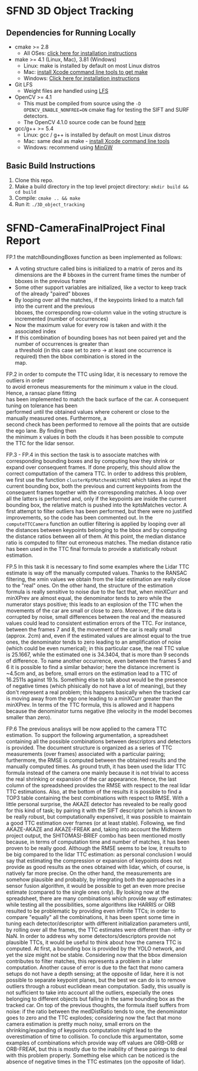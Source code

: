 # SFND 3D Object Tracking



## Dependencies for Running Locally
* cmake >= 2.8
  * All OSes: [click here for installation instructions](https://cmake.org/install/)
* make >= 4.1 (Linux, Mac), 3.81 (Windows)
  * Linux: make is installed by default on most Linux distros
  * Mac: [install Xcode command line tools to get make](https://developer.apple.com/xcode/features/)
  * Windows: [Click here for installation instructions](http://gnuwin32.sourceforge.net/packages/make.htm)
* Git LFS
  * Weight files are handled using [LFS](https://git-lfs.github.com/)
* OpenCV >= 4.1
  * This must be compiled from source using the `-D OPENCV_ENABLE_NONFREE=ON` cmake flag for testing the SIFT and SURF detectors.
  * The OpenCV 4.1.0 source code can be found [here](https://github.com/opencv/opencv/tree/4.1.0)
* gcc/g++ >= 5.4
  * Linux: gcc / g++ is installed by default on most Linux distros
  * Mac: same deal as make - [install Xcode command line tools](https://developer.apple.com/xcode/features/)
  * Windows: recommend using [MinGW](http://www.mingw.org/)

## Basic Build Instructions

1. Clone this repo.
2. Make a build directory in the top level project directory: `mkdir build && cd build`
3. Compile: `cmake .. && make`
4. Run it: `./3D_object_tracking`

# SFND-CameraFinalProject Final Report

FP.1 the matchBoundingBoxes function as been implemented as follows:  
- A voting structure called bins is initialized to a matrix of zeros and its dimensions are the # bboxes in the current frame   times the number of bboxes in the previous frame
- Some other support variables are initialized, like a vector to keep track of the already "paired" bboxes  
- By looping over all the matches, if the keypoints linked to a match fall into the current and the previous  
  bboxes, the corresponding row-column value in the voting structure is incremented (number of occurrences)
- Now the maximum value for every row is taken and wiith it the associated index
- If this combination of bounding boxes has not been paired yet and the number of occurrences is greater than  
  a threshold (in this case set to zero -> at least one occurrence is required) then the bbox combination is stored in the  
  map.  

FP.2 in order to compute the TTC using lidar, it is necessary to remove the outliers in order  
  to avoid erroneus measurements for the minimum x value in the cloud. Hence, a ransac plane fitting  
  has been implemented to match the back surface of the car. A consequent tuning on tolerance has been  
  performed until the obtained values where coherent or close to the manually measured ones. Furthermore, a  
  second check has been performed to remove all the points that are outside the ego lane. By finding then  
  the minimum x values in both the clouds it has been possible to compute the TTC for the lidar sensor.
  
FP.3 - FP.4 in this section the task is to associate matches with corresponding bounding boxes and by computing how they shrink or expand over consequent frames. If done properly, this should allow the correct computtation of the camera TTC. In order to address this problem, we first use the function `clusterKptMatchesWithROI` which takes as input the current bounding box, both the previous and current keypoints from the consequent frames together with the corresponding matches. A loop over all the latters is performed and, only if the keypoints are inside the current bounding box, the relative match is pushed into the kptsMatches vector. A first attempt to filter outliers has been performed, but there were no justified improvements, so the code has been commented out. In the `computeTTCCamera` function an outlier filtering is applied by looping over all the distances between keypoints belonging to the bbox and by computing the distance ratios between all of them. At this point, the median distance ratio is computed to filter out erroneous matches. The median distance ratio has been used in the TTC final formula to provide a statistically robust estimation.

FP.5 In this task it is necessary to find some examples where the Lidar TTC estimate is way off the manually computed values. Thanks to the RANSAC filtering, the xmin values we obtain from the lidar estimation are really close to the "real" ones. On the other hand, the structure of the estimation formula is really sensitive to noise due to the fact that, when minXCurr and minXPrev are almost equal, the denominator tends to zero while the numerator stays positive; this leads to an explosion of the TTC when the movements of the car are small or close to zero. Moreover, if the data is corrupted by noise, small differences between the real and the measured values could lead to consistent estimation errors of the TTC. For instance, between the frames 7 and 8, the movement of the car is really small (approx. 2cm) and, even if the estimated values are almost equal to the true ones, the denominator tends to zero leading to an amplification of noise (which could be even numerical); in this particular case, the real TTC value is 25.1667, while the estimated one is 34.3404, that is more than 9 seconds of difference. To name another occurrence, even between the frames 5 and 6 it is possible to find a similar behavior; here the distance increment is ~4.5cm and, as before, small errors on the estimation lead to a TTC of 16.2511s against 19.1s. Something else to talk about would be the presence of negative times (which phisically do not have a lot of meaning), but they don't represent a real problem; this happens basically when the tracked car is moving away from the ego one leading to a minXCurr greater than the minXPrev. In terms of the TTC formula, this is allowed and it happens because the denominator turns negative (the velocity in the model becomes smaller than zero).  

FP.6  The previous analisys will be now applied to the camera TTC estimation. To support the following argumentation, a spreadsheet containing all the possible combinations between descriptors and detectors is provided. The document structure is organized as a series of TTC measurements (over frames) associated with a particular pairing; furthermore, the RMSE is computed between the obtained results and the manually computed times. As ground truth, it has been used the lidar TTC formula instead of the camera one mainly because it is not trivial to access the real shrinking or expansion of the car appearance. Hence, the last column of the spreadsheed provides the RMSE with respect to the real lidar TTC estimations. Also, at the bottom of the results it is possible to find a TOP3 table containing the best combinations with respect to RMSE. With a little personal surprise, the AKAZE detector has revealed to be really good for this kind of task; by pairing it with the SIFT descriptor (which is known to be really robust, but computationally expensive), it was possible to maintain a good TTC estimation over frames (or at least stable). Following, we find AKAZE-AKAZE and AKAZE-FREAK and, taking into account the Midterm project output, the SHITOMASI-BRIEF combo has been mentioned mostly because, in terms of computation time and number of matches, it has been proven to be really good. Although the RMSE seems to be low, it results to be big compared to the lidar TTC estimation: as personal conclusion I would say that estimating the compression or expansion of keypoints does not provide as good results as the ones obtained with lidar, which, of course, is natively far more precise. On the other hand, the measurements are somehow plausible and probably, by integrating both the approaches in a sensor fusion algorithm, it would be possible to get an even more precise estimate (compared to the single ones only). By looking now at the spreadsheet, there are many combinations which provide way off estimates: while testing all the possibilities, some algorithms like HARRIS or ORB resulted to be problematic by providing even infinite TTCs; in order to compare "equally" all the combinations, it has been spent some time in tuning each detector/descriptor with different initialization parameters until, by rolling over all the frames, the TTC estimates were different than -infty or NaN. In order to address why some detectors/descriptors provide not plausible TTCs, it would be useful to think about how the camera TTC is computed. At first, a bounding box is provided by the YOLO network, and yet the size might not be stable. Considering now that the bbox dimension contributes to filter matches, this represents a problem in a later computation. Another cause of error is due to the fact that mono camera setups do not have a depth sensing; at the opposite of lidar, here it is not possible to separate keypoint planes, but the best we can do is to remove outliers through a robust euclidean mean computation. Sadly, this usually is not sufficient to take into account all the outliers, especially the ones belonging to different objects but falling in the same bounding box as the tracked car. On top of the previous thoughts, the formula itself suffers from noise: if the ratio between the medDistRatio tends to one, the denominator goes to zero and the TTC explodes; considering now the fact that mono camera estimation is pretty much noisy, small errors on the shrinking/expanding of keypoints computation might lead to the overestimation of time to collision. To conclude this argumentaton, some examples of combinations which provide way off values are ORB-ORB or ORB-FREAK, but this is mostly due to the inability of these pairings to deal with this problem properly. Something else which can be noticed is the absence of negative times in the TTC estimates (on the opposite of lidar). 
  
